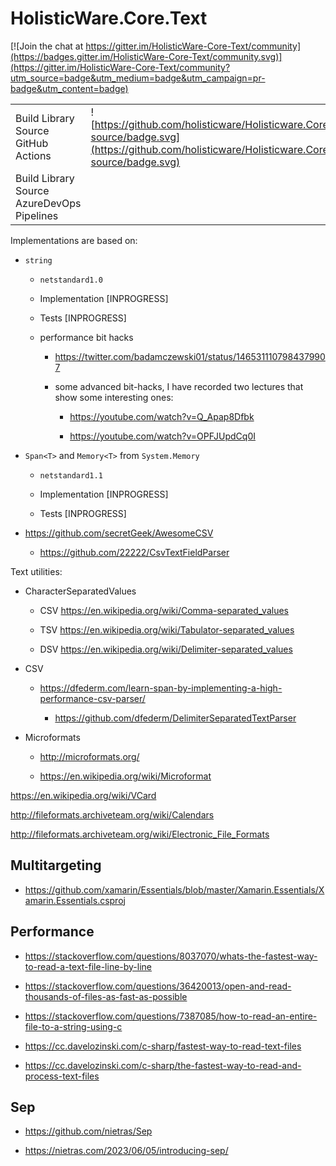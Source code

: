 # HolisticWare.Core.Text

[![Join the chat at https://gitter.im/HolisticWare-Core-Text/community](https://badges.gitter.im/HolisticWare-Core-Text/community.svg)](https://gitter.im/HolisticWare-Core-Text/community?utm_source=badge&utm_medium=badge&utm_campaign=pr-badge&utm_content=badge)

|                                               |                                                                                                             |
|-----------------------------------------------|-------------------------------------------------------------------------------------------------------------|
| Build Library Source GitHub Actions           | ![https://github.com/holisticware/Holisticware.Core.Text/workflows/build-source/badge.svg](https://github.com/holisticware/Holisticware.Core.Text/workflows/build-source/badge.svg)                    |
| Build Library Source AzureDevOps Pipelines    |                                                                                                             |


Implementations are based on:

*   `string`

    *   `netstandard1.0`

    *   Implementation [INPROGRESS]

    *   Tests [INPROGRESS]

    *   performance bit hacks

        *   https://twitter.com/badamczewski01/status/1465311107984379907

        *   some advanced bit-hacks, I have recorded two lectures that show some interesting ones:

            *   https://youtube.com/watch?v=Q_Apap8Dfbk

            *   https://youtube.com/watch?v=OPFJUpdCq0I

*   `Span<T>` and `Memory<T>` from `System.Memory`

    *   `netstandard1.1`

    *   Implementation [INPROGRESS]

    *   Tests [INPROGRESS]

*   https://github.com/secretGeek/AwesomeCSV

    *   https://github.com/22222/CsvTextFieldParser

Text utilities:

*   CharacterSeparatedValues

    *   CSV https://en.wikipedia.org/wiki/Comma-separated_values

    *   TSV https://en.wikipedia.org/wiki/Tabulator-separated_values

    *   DSV https://en.wikipedia.org/wiki/Delimiter-separated_values

*   CSV

    *   https://dfederm.com/learn-span-by-implementing-a-high-performance-csv-parser/

        *   https://github.com/dfederm/DelimiterSeparatedTextParser

*   Microformats

    *   http://microformats.org/

    *   https://en.wikipedia.org/wiki/Microformat


   https://en.wikipedia.org/wiki/VCard

   http://fileformats.archiveteam.org/wiki/Calendars

   http://fileformats.archiveteam.org/wiki/Electronic_File_Formats


## Multitargeting

*   https://github.com/xamarin/Essentials/blob/master/Xamarin.Essentials/Xamarin.Essentials.csproj



## Performance


*   https://stackoverflow.com/questions/8037070/whats-the-fastest-way-to-read-a-text-file-line-by-line

*   https://stackoverflow.com/questions/36420013/open-and-read-thousands-of-files-as-fast-as-possible

*   https://stackoverflow.com/questions/7387085/how-to-read-an-entire-file-to-a-string-using-c

*   https://cc.davelozinski.com/c-sharp/fastest-way-to-read-text-files

*   https://cc.davelozinski.com/c-sharp/the-fastest-way-to-read-and-process-text-files


##  Sep

*   https://github.com/nietras/Sep

*   https://nietras.com/2023/06/05/introducing-sep/
